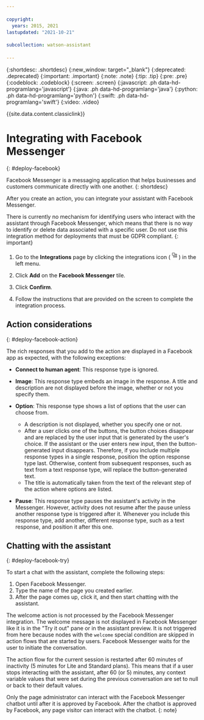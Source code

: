 ```yaml
---

copyright:
  years: 2015, 2021
lastupdated: "2021-10-21"

subcollection: watson-assistant

---
```


{:shortdesc: .shortdesc}
{:new_window: target="_blank"}
{:deprecated: .deprecated}
{:important: .important}
{:note: .note}
{:tip: .tip}
{:pre: .pre}
{:codeblock: .codeblock}
{:screen: .screen}
{:javascript: .ph data-hd-programlang='javascript'}
{:java: .ph data-hd-programlang='java'}
{:python: .ph data-hd-programlang='python'}
{:swift: .ph data-hd-programlang='swift'}
{:video: .video}

{{site.data.content.classiclink}}

# Integrating with Facebook Messenger
{: #deploy-facebook}

Facebook Messenger is a messaging application that helps businesses and customers communicate directly with one another.
{: shortdesc}

After you create an action, you can integrate your assistant with Facebook Messenger.

There is currently no mechanism for identifying users who interact with the assistant through Facebook Messenger, which means that there is no way to identify or delete data associated with a specific user. Do not use this integration method for deployments that must be GDPR compliant.
{: important}
<!--- See [Information security](/docs/assistant?topic=assistant-information-security) for more details. --->

1. Go to the **Integrations** page by clicking the integrations icon (![Integrations icon](images/integrations-icon.png)) in the left menu.

1. Click **Add** on the **Facebook Messenger** tile.

1. Click **Confirm**.

1.  Follow the instructions that are provided on the screen to complete the integration process.

## Action considerations
{: #deploy-facebook-action}

The rich responses that you add to the action are displayed in a Facebook app as expected, with the following exceptions:

- **Connect to human agent**: This response type is ignored.

- **Image**: This response type embeds an image in the response. A title and description are not displayed before the image, whether or not you specify them.

- **Option**: This response type shows a list of options that the user can choose from.

  - A description is not displayed, whether you specify one or not.
  - After a user clicks one of the buttons, the button choices disappear and are replaced by the user input that is generated by the user's choice. If the assistant or the user enters new input, then the button-generated input disappears. Therefore, if you include multiple response types in a single response, position the option response type last. Otherwise, content from subsequent responses, such as text from a text response type, will replace the button-generated text.
  - The title is automatically taken from the text of the relevant step of the action where options are listed.

- **Pause**: This response type pauses the assistant's activity in the Messenger. However, activity does not resume after the pause unless another response type is triggered after it. Whenever you include this response type, add another, different response type, such as a text response, and position it after this one.

<!--- See [Rich responses](/docs/assistant?topic=assistant-dialog-overview#dialog-overview-multimedia) for more information about response types. --->

## Chatting with the assistant
{: #deploy-facebook-try}

To start a chat with the assistant, complete the following steps:

1.  Open Facebook Messenger.
1.  Type the name of the page you created earlier.
1.  After the page comes up, click it, and then start chatting with the assistant.

The welcome action is not processed by the Facebook Messenger integration. The welcome message is not displayed in Facebook Messenger like it is in the "Try it out" pane or in the assistant preview. It is not triggered from here because nodes with the `welcome` special condition are skipped in action flows that are started by users. Facebook Messenger waits for the user to initiate the conversation.

<!--- For more information about how to set context variable values consistently at the start of a conversation, see [Starting the dialog](/docs/watson-assistant?topic=watson-assistant-dialog-start). --->

The action flow for the current session is restarted after 60 minutes of inactivity (5 minutes for Lite and Standard plans). This means that if a user stops interacting with the assistant, after 60 (or 5) minutes, any context variable values that were set during the previous conversation are set to null or back to their default values.

Only the page administrator can interact with the Facebook Messenger chatbot until after it is approved by Facebook. After the chatbot is approved by Facebook, any page visitor can interact with the chatbot.
{: note}
